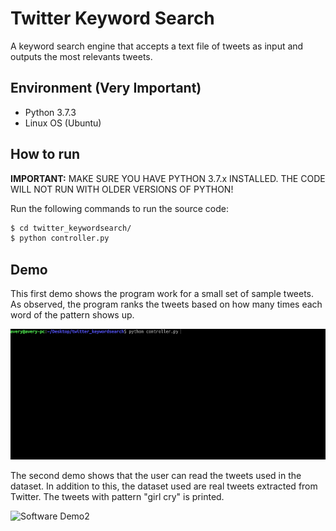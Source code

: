 # Twitter Keyword Search
A keyword search engine that accepts a text file of tweets as input and outputs the most relevants tweets.

## Environment (Very Important)
- Python 3.7.3
- Linux OS (Ubuntu)

## How to run
**IMPORTANT:** MAKE SURE YOU HAVE PYTHON 3.7.x INSTALLED. THE CODE WILL NOT RUN WITH OLDER VERSIONS OF PYTHON!

Run the following commands to run the source code:
```sh
$ cd twitter_keywordsearch/
$ python controller.py
```
## Demo
This first demo shows the program work for a small set of sample tweets. As observed, the program ranks the tweets based on how many times each word of the pattern shows up.

![Software Demo](img/demo.gif "Simple demo")

The second demo shows that the user can read the tweets used in the dataset. In addition to this, the dataset used are real tweets extracted from Twitter. The tweets with pattern "girl cry" is printed.

![Software Demo2](img/demo2.gif "Real Tweets demo")
